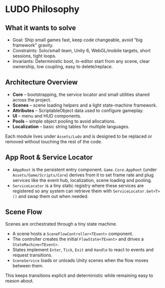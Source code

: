 # LUDO Philosophy

## What it wants to solve
- Goal: Ship small games fast, keep code changeable, avoid “big framework” gravity.
- Constraints: Solo/small team, Unity 6, WebGL/mobile targets, short sessions, tight loops.
- Invariants: Deterministic boot, in-editor start from any scene, clear ownership, low coupling, easy to delete/replace.

## Architecture Overview
- **Core** – bootstrapping, the service locator and small utilities shared across the project.
- **Scenes** – scene loading helpers and a light state-machine framework.
- **Attributes** – ScriptableObject data used to configure gameplay.
- **UI** – menu and HUD components.
- **Pools** – simple object pooling to avoid allocations.
- **Localization** – basic string tables for multiple languages.

Each module lives under `Assets/Ludo` and is designed to be replaced or removed without touching the rest of the code.

## App Root & Service Locator
- `AAppRoot` is the persistent entry component. `Game.Core.AppRoot` (under `Assets/Game/Scripts/Core`) derives from it to set frame rate and plug services like the event hub, localization, scene loading and pooling.
- `ServiceLocator` is a tiny static registry where these services are registered so any system can retrieve them with `ServiceLocator.Get<T>()` and swap them out when needed.

## Scene Flow
Scenes are orchestrated through a tiny state machine.

- A scene hosts a `SceneFlowController<TEvent>` component.
- The controller creates the initial `FlowState<TEvent>` and drives a `StateMachine<TEvent>`.
- States implement `Enter`, `Tick`, `Exit` and `Handle` to react to events and request transitions.
- `SceneService` loads or unloads Unity scenes when the flow moves between them.

This keeps transitions explicit and deterministic while remaining easy to reason about.

